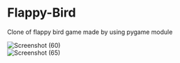 # Flappy-Bird
Clone of flappy bird game made by using pygame module

![Screenshot (60)](https://user-images.githubusercontent.com/38250609/104437469-cb680c00-55b4-11eb-9549-9679c9103fc5.png)  
![Screenshot (65)](https://user-images.githubusercontent.com/38250609/104437636-0bc78a00-55b5-11eb-9bf4-f4cb56a49bc9.png)
